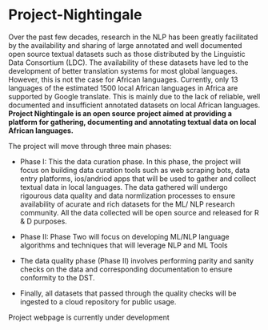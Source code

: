 # Project-Nightingale
Over the past few decades, research in the NLP has been greatly facilitated by the availability and sharing of large annotated and well documented open source textual datasets such as those distributed by the Linguistic Data Consortium (LDC).
The availability of these datasets have led to the development of better translation systems for most global languages.  However, this is not the case for African languages. Currently, only 13 languages of the estimated 1500 local African languages in Africa are supported by Google translate. This is mainly due to the lack of reliable, well documented and insufficient annotated datasets on local African languages.
**Project Nightingale is an open source project aimed at providing a platform for gathering, documenting and annotating textual data on local African languages.**

The project will move through three  main phases:

+ Phase I: This the data curation phase. In this phase, the project will focus on building data curation tools such as web scraping bots, data entry platforms, ios/andriod apps that will be used to gather and collect textual data in local languages.  The data gathered will undergo rigourous data quality and data normlization processes to ensure availability of acurate and rich datasets for the ML/ NLP research community.  All the data collected will be open source and released  for R & D purposes.


+ Phase II: Phase Two will focus on developing ML/NLP language algorithms and techniques that will leverage NLP and ML Tools 
+ The data quality phase (Phase II) involves performing parity and sanity checks on the data and corresponding documentation to ensure conformity to the DST.
+ Finally, all datasets that passed through the quality checks will be ingested to a cloud repository for public usage.


Project webpage is currently under development 
